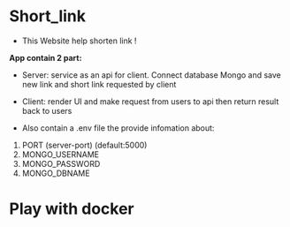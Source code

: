 # Short_link
- This Website help shorten link !

**App contain 2 part:**
- Server: service as an api for client. Connect database Mongo and save new link and short link requested by client
- Client: render UI and make request from users to api then return result back to users

- Also contain a .env file the provide infomation about:
1. PORT (server-port) (default:5000)
2. MONGO_USERNAME
3. MONGO_PASSWORD
4. MONGO_DBNAME

# Play with docker
```bash

```